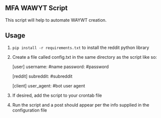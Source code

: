 MFA WAWYT Script
---
This script will help to automate WAYWT creation.

Usage
---

1. `pip install -r requirements.txt` to install the reddit python library

2. Create a file called config.txt in the same directory as the script like so:
    
    [user]
    username: #name
    password: #password

    [reddit]
    subreddit: #subreddit

    [client]
    user_agent: #bot user agent

3. If desired, add the script to your crontab file

4. Run the script and a post should appear per the info supplied in the configuration file